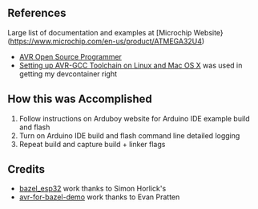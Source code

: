 ## References

Large list of documentation and examples at [Microchip Website}(https://www.microchip.com/en-us/product/ATMEGA32U4)

- [AVR Open Source Programmer](https://www.microchip.com/en-us/application-notes/an2568)
- [Setting up AVR-GCC Toolchain on Linux and Mac OS X](https://maxembedded.com/2015/06/setting-up-avr-gcc-toolchain-on-linux-and-mac-os-x/) was used in getting my devcontainer right

## How this was Accomplished

1. Follow instructions on Arduboy website for Arduino IDE example build and flash
1. Turn on Arduino IDE build and flash command line detailed logging
1. Repeat build and capture build + linker flags

## Credits

- [bazel_esp32](https://github.com/simonhorlick/bazel_esp32) work thanks to Simon Horlick's 
- [avr-for-bazel-demo](https://github.com/Ewpratten/avr-for-bazel-demo) work thanks to Evan Pratten
